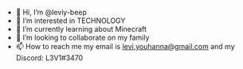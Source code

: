 - 👋 Hi, I’m @leviy-beep
- 👀 I’m interested in TECHNOLOGY
- 🌱 I’m currently learning about Minecraft
- 💞️ I’m looking to collaborate on my family
- 📫 How to reach me my email is levi.youhanna@gmail.com and my Discord: L3V1#3470

<!---
leviy-beep/leviy-beep is a ✨ special ✨ repository because its `README.md` (this file) appears on your GitHub profile.
You can click the Preview link to take a look at your changes.
--->
